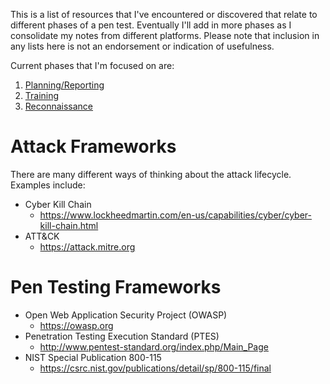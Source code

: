This is a list of resources that I've encountered or discovered that relate to different phases of a pen test. Eventually I'll add in more phases as I consolidate my notes from different platforms. Please note that inclusion in any lists here is not an endorsement or indication of usefulness.

Current phases that I'm focused on are:
1. [Planning/Reporting](planning_reporting.md)
1. [Training](training.md)
1. [Reconnaissance](reconnaissance.md)

# Attack Frameworks
There are many different ways of thinking about the attack lifecycle. Examples include:

* Cyber Kill Chain
	* https://www.lockheedmartin.com/en-us/capabilities/cyber/cyber-kill-chain.html
* ATT&CK
	* https://attack.mitre.org

# Pen Testing Frameworks

* Open Web Application Security Project (OWASP)
	* https://owasp.org
* Penetration Testing Execution Standard (PTES)
	* http://www.pentest-standard.org/index.php/Main_Page
* NIST Special Publication 800-115
	* https://csrc.nist.gov/publications/detail/sp/800-115/final

